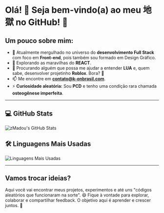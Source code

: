 # Olá! 👋 Seja bem-vindo(a) ao meu 地獄 no GitHub! 🚀

## Um pouco sobre mim:
- 🔭 Atualmente mergulhado no universo do **desenvolvimento Full Stack** com foco em **Front-end**, pois também sou formado em Design Gráfico.
- 🌱 Explorando as maravilhas do **REACT**.
- 👯 Procurando alguém que possa me ajudar a entender **LUA** e, quem sabe, desenvolver projetinho **Roblox**. Bora? 🚀
- 📫 Me encontre em **[contato@k-onbrasil.com](mailto:contato@k-onbrasil.com)**.
- ⚡ **Curiosidade aleatória:** Sou **PCD** e tenho uma condição rara chamada **osteogênese imperfeita**.

---

## 💻 **GitHub Stats**

![zMadou's GitHub Stats](https://github-readme-stats.vercel.app/api?username=zmadou&show_icons=true&theme=dark)

## 🛠️ **Linguagens Mais Usadas**

![Linguagens Mais Usadas](https://github-readme-stats.vercel.app/api/top-langs/?username=zmadou&layout=compact&theme=dark)

---

## Vamos trocar ideias?

Aqui você vai encontrar meus projetos, experimentos e até uns "códigos aleatórios que funcionaram na sorte". 😄 Fique à vontade para explorar, colaborar e compartilhar feedback. O objetivo aqui é aprender e crescer juntos. 🚀

